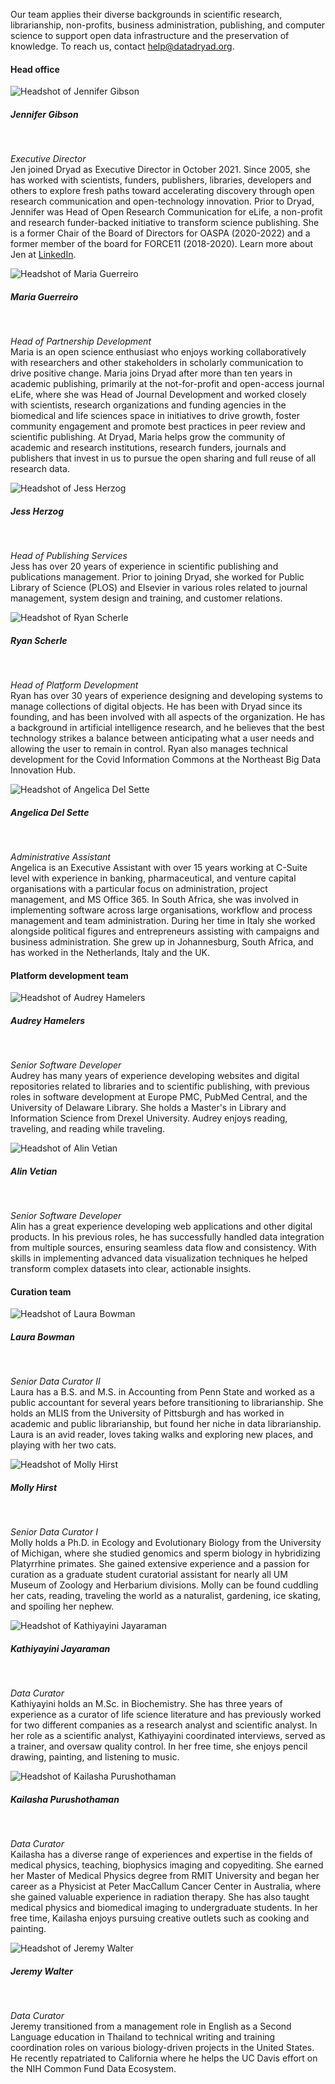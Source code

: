 <p>Our team applies their diverse backgrounds in scientific research, librarianship, non-profits, business administration, publishing, and computer science to support open data infrastructure and the preservation of knowledge. To reach us, contact <a href=mailto:help@datadryad.org>help@datadryad.org</a>.</p>

<h4>Head office</h4>
<div class="about-bios">
<div class="bio">
  <img src="/images/jgibson.jpeg" alt="Headshot of Jennifer Gibson">
  <h5>Jennifer Gibson</h5><br/>
  <p><em>Executive Director</em><br/>
  Jen joined Dryad as Executive Director in October 2021. Since 2005, she has
  worked with scientists, funders, publishers, libraries, developers and others
  to explore fresh paths toward accelerating discovery through open research
  communication and open-technology innovation. Prior to Dryad, Jennifer was
  Head of Open Research Communication for eLife, a non-profit and research
  funder-backed initiative to transform science publishing. She is a former Chair of the
  Board of Directors for OASPA (2020-2022) and a former member of the board for
  FORCE11 (2018-2020). Learn more about Jen at
  <a href="https://www.linkedin.com/in/jmclenna/" target="_blank">LinkedIn<i class="fas fa-arrow-up-right-from-square exit-icon" aria-label=" (opens in new window)" role="img"></i></a>.
  </p>
</div>
<div class="bio">
  <img src="/images/maria.jpg" alt="Headshot of Maria Guerreiro">
  <h5>Maria Guerreiro</h5><br/>
  <p><em>Head of Partnership Development</em><br/>
  Maria is an open science enthusiast who enjoys working collaboratively with researchers and other stakeholders in scholarly communication to drive positive change. Maria joins Dryad after more than ten years in academic publishing, primarily at the not-for-profit and open-access journal eLife, where she was Head of Journal Development and worked closely with scientists, research organizations and funding agencies in the biomedical and life sciences space in initiatives to drive growth, foster community engagement and promote best practices in peer review and scientific publishing. At Dryad, Maria helps grow the community of academic and research institutions, research funders, journals and publishers that invest in us to pursue the open sharing and full reuse of all research data.
  </p>
</div>
<div class="bio">
  <img src="/images/JHerzog.jpg" alt="Headshot of Jess Herzog">
  <h5>Jess Herzog</h5><br/>
  <p><em>Head of Publishing Services</em><br/>
  Jess has over 20 years of experience in scientific publishing and publications management. Prior to joining Dryad, she worked for Public Library of Science (PLOS) and Elsevier in various roles related to journal management, system design and training, and customer relations.</p>
</div>
<div class="bio">
  <img src="/images/rscherle.jpg" alt="Headshot of Ryan Scherle">
  <h5>Ryan Scherle</h5><br/>
  <p><em>Head of Platform Development</em><br/>
  Ryan has over 30 years of experience designing and developing systems to manage collections of digital objects. He has been with Dryad since its founding, and has been involved with all aspects of the organization. He has a background in artificial intelligence research, and he believes that the best technology strikes a balance between anticipating what a user needs and allowing the user to remain in control. Ryan also manages technical development for the Covid Information Commons at the Northeast Big Data Innovation Hub. 
</p>
</div>
<div class="bio">
  <img src="/images/angelica.jpg" alt="Headshot of Angelica Del Sette">
  <h5>Angelica Del Sette</h5><br/>
  <p><em>Administrative Assistant</em><br/>
  Angelica is an Executive Assistant with over 15 years working at C-Suite level with experience in banking, pharmaceutical, and venture capital organisations with a particular focus on administration, project management, and MS Office 365. In South Africa, she was involved in implementing software across large organisations, workflow and process management and team administration. During her time in Italy she worked alongside political figures and entrepreneurs assisting with campaigns and business administration. She grew up in Johannesburg, South Africa, and has worked in the Netherlands, Italy and the UK.</p>
</div>
</div>

#### Platform development team

<div class="about-bios">
   <div class="bio">
     <img src="/images/audrey.jpg" alt="Headshot of Audrey Hamelers">
     <h5>Audrey Hamelers</h5><br/>
     <p><em>Senior Software Developer</em><br/>
     Audrey has many years of experience developing websites and digital repositories related to libraries and to scientific publishing, with previous roles in software development at Europe PMC, PubMed Central, and the University of Delaware Library. She holds a Master's in Library and Information Science from Drexel University. Audrey enjoys reading, traveling, and reading while traveling.
     </p>
   </div>
   <div class="bio">
     <img src="/images/alin.jpeg" alt="Headshot of Alin Vetian">
     <h5>Alin Vetian</h5><br/>
     <p><em>Senior Software Developer</em><br/>
     Alin has a great experience developing web applications and other digital products. In his previous roles, he has successfully handled data integration from multiple sources, ensuring seamless data flow and consistency. With skills in implementing advanced data visualization techniques he helped transform complex datasets into clear, actionable insights.
     </p>
   </div>
</div>

#### Curation team

<div class="about-bios">
<div class="bio">
  <img src="/images/laura.jpg" alt="Headshot of Laura Bowman">
  <h5>Laura Bowman</h5><br/>
  <p><em>Senior Data Curator II</em><br/>
  Laura has a B.S. and M.S. in Accounting from Penn State and worked as a public accountant for several years before transitioning to librarianship. She holds an MLIS from the University of Pittsburgh and has worked in academic and public librarianship, but found her niche in data librarianship. Laura is an avid reader, loves taking walks and exploring new places, and playing with her two cats.
  </p>
</div>
<div class="bio">
  <img src="/images/mollyhirst.jpg" alt="Headshot of Molly Hirst">
  <h5>Molly Hirst</h5><br/>
  <p><em>Senior Data Curator I</em><br/>
  Molly holds a Ph.D. in Ecology and Evolutionary Biology from the University of Michigan, where she studied genomics and sperm biology in hybridizing Platyrrhine primates. She gained extensive experience and a passion for curation as a graduate student curatorial assistant for nearly all UM Museum of Zoology and Herbarium divisions. Molly can be found cuddling her cats, reading, traveling the world as a naturalist, gardening, ice skating, and spoiling her nephew.
  </p>
</div>
<div class="bio">
  <img src="/images/kathiyayini.jpg" alt="Headshot of Kathiyayini Jayaraman">
  <h5>Kathiyayini Jayaraman</h5><br/>
  <p><em>Data Curator</em><br/>Kathiyayini holds an M.Sc. in Biochemistry. She has three years of experience as a curator of life science literature and has previously worked for two different companies as a research analyst and scientific analyst. In her role as a scientific analyst, Kathiyayini coordinated interviews, served as a trainer, and oversaw quality control. In her free time, she enjoys pencil drawing, painting, and listening to music.</p>
</div>
<div class="bio">
  <img src="/images/kailasha.jpg" alt="Headshot of Kailasha Purushothaman">
  <h5>Kailasha Purushothaman</h5><br/>
  <p><em>Data Curator</em><br/>
  Kailasha has a diverse range of experiences and expertise in the fields of medical physics, teaching, biophysics imaging and copyediting. She earned her Master of Medical Physics degree from RMIT University and began her career as a Physicist at Peter MacCallum Cancer Center in Australia, where she gained valuable experience in radiation therapy. She has also taught medical physics and biomedical imaging to undergraduate students. In her free time, Kailasha enjoys pursuing creative outlets such as cooking and painting.</p>
</div>
<div class="bio">
  <img src="/images/jwalter.png" alt="Headshot of Jeremy Walter">
  <h5>Jeremy Walter</h5><br/>
  <p><em>Data Curator</em><br/>
  Jeremy transitioned from a management role in English as a Second Language
  education in Thailand to technical writing and training coordination roles on
  various biology-driven projects in the United States. He recently repatriated
  to California where he helps the UC Davis effort on the NIH Common Fund Data
  Ecosystem.</p>
</div>
</div>

